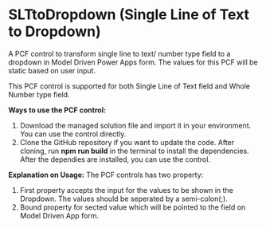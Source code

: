 # SLTtoDropdown (Single Line of Text to Dropdown)
A PCF control to transform single line to text/ number type field to a dropdown in Model Driven Power Apps form. The values for this PCF will be static based on user input.

This PCF control is supported for both Single Line of Text field and Whole Number type field.

**Ways to use the PCF control:**
1. Download the managed solution file and import it in your environment. You can use the control directly.
2. Clone the GitHub repository if you want to update the code. After cloning, run **npm run build** in the terminal to install the dependencies. After the dependies are installed, you can use the control.

**Explanation on Usage:**
The PCF controls has two property:
1. First property accepts the input for the values to be shown in the Dropdown. The values should be seperated by a semi-colon(;).
2. Bound property for sected value which will be pointed to the field on Model Driven App form.
